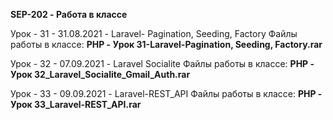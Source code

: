 **SEP-202 - Работа в классе**


Урок - 31 - 31.08.2021 - Laravel- Pagination, Seeding, Factory
    Файлы работы в классе: **PHP - Урок 31-Laravel-Pagination, Seeding, Factory.rar**

Урок - 32 - 07.09.2021 - Laravel Socialite
    Файлы работы в классе: **PHP - Урок 32_Laravel_Socialite_Gmail_Auth.rar**

Урок - 33 - 09.09.2021 - Laravel-REST_API
    Файлы работы в классе: **PHP - Урок 33_Laravel-REST_API.rar**


